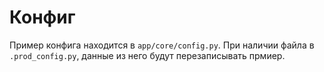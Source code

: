 # Конфиг

Пример конфига находится в `app/core/config.py`. При наличии файла в `.prod_config.py`, данные из него будут перезаписывать прмиер.
